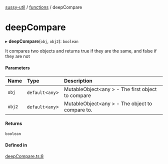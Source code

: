 [sussy-util](../README.md) / [functions](./README.md) / deepCompare

# deepCompare

▸ **deepCompare**(`obj`, `obj2`): `boolean`

It compares two objects and returns true if they are the same, and false if they are not

#### Parameters

| Name | Type | Description |
| :------ | :------ | :------ |
| `obj` | `default`<`any`\> | MutableObject<any \> - The first object to compare |
| `obj2` | `default`<`any`\> | MutableObject<any \> - The object to compare to. |

#### Returns

`boolean`

#### Defined in

[deepCompare.ts:8](https://github.com/roteKlaue/SussyUtilMadeByMe/blob/10106df/src/Functions/deepCompare.ts#L8)

